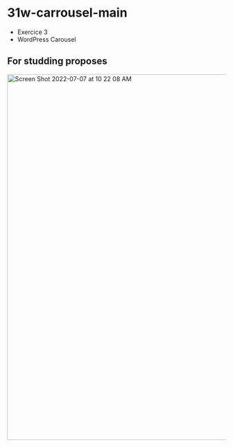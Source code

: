 # 31w-carrousel-main

+ Exercice 3
+ WordPress Carousel

## For studding proposes

<img width="843" alt="Screen Shot 2022-07-07 at 10 22 08 AM" src="https://user-images.githubusercontent.com/21189063/177797184-7e47867f-0ad7-459c-b4d8-edb2018ddc50.png">
